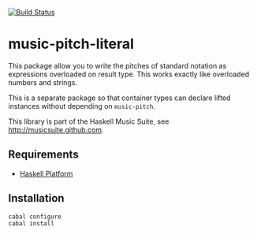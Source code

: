 
[![Build Status](https://travis-ci.org/hanshoglund/music-pitch-literal.png?branch=master)](https://travis-ci.org/hanshoglund/music-pitch-literal)

# music-pitch-literal

This package allow you to write the pitches of standard notation as expressions
overloaded on result type. This works exactly like overloaded numbers and strings.

This is a separate package so that container types can declare lifted instances without depending on `music-pitch`.

This library is part of the Haskell Music Suite, see <http://musicsuite.github.com>.


## Requirements

* [Haskell Platform](http://www.haskell.org/platform)

## Installation

    cabal configure
    cabal install
